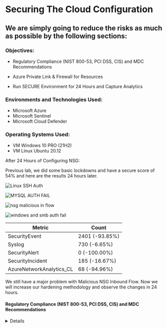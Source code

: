# Securing The Cloud Configuration

## We are simply going to reduce the risks as much as possible by the following sections: 

<div>

### Objectives: 

- Regulatory Compliance (NIST 800-53, PCI DSS, CIS) and MDC Recommendations

- Azure Private Link & Firewall for Resources

- Run SECURE Environment for 24 Hours and Capture Analytics

### Environments and Technologies Used:

- Microsoft Azure
- Microsoft Sentinel
- Microsoft Cloud Defender

### Operating Systems Used:

- VM Windows 10 PRO (21H2)
- VM Linux Ubuntu 20.12

After 24 Hours of Configuring NSG: 
<div>

Previous lab, we did some basic lockdowns and have a secure score of 54% and here are the results 24 hours later. 

![Linux SSH Auth](https://user-images.githubusercontent.com/109401839/235417071-d99a0c53-6d99-47f9-8203-e3a1bdd427f8.png)

![MYSQL AUTH FAIL](https://user-images.githubusercontent.com/109401839/235417072-245f83dc-53cd-455c-ab54-169674b0ab18.png)

![nsg malicious in flow](https://user-images.githubusercontent.com/109401839/235417074-0e59086f-2ad0-496d-bb43-5941d476b351.png)

![windows and smb auth fail](https://user-images.githubusercontent.com/109401839/235417075-4478e72e-1768-4b61-9e98-ab6317f5dec8.png)

| Metric                   | Count
| ------------------------ | -----
| SecurityEvent            | 2401 (-93.85%)
| Syslog                   | 730 (-6.65%)
| SecurityAlert            | 0 (-100.00%)
| SecurityIncident         | 185 (-16.67%)
| AzureNetworkAnalytics_CL | 68 (-94.96%)

We still have a major problem with  Malicious NSG Inbound Flow. Now we will increase our hardening methodology and observe the changes in 24 hours. 

#### Regulatory Compliance (NIST 800-53, PCI DSS, CIS) and MDC Recommendations 
<details close>

<div>

</summary>

Reminder: Check your Subscription’s Cost Analysis

### Actions and Observations<b>

- Overview Currently 

![vivaldi_ILnTZamtya](https://user-images.githubusercontent.com/109401839/235340696-8d247dcd-e45f-4e6c-ba90-a6f1d4257766.png)

Click on Recommendations. 
Ideally we want to get to 100%. 

![vivaldi_sKRdqBEO7l](https://user-images.githubusercontent.com/109401839/235340928-3ad8b009-b1e7-46cd-920c-1b168c094904.png)

Currently, I am at 54%, apply each remediation steps according to Azure and get your score up. 

I will start with the DDos Protection and I wont show everything. However, take your time with this and Azure redirects you to everything. 

![vivaldi_GYcRzsJZK3](https://user-images.githubusercontent.com/109401839/235341029-feb752ee-2793-4a72-b2d0-99c710a27413.png)

![vivaldi_bLyC34Yftz](https://user-images.githubusercontent.com/109401839/235341064-6f41ab48-2787-4e66-8cdf-c00ad7941996.png)

In the next lab, we will go over the important Recommendations to secure our environment. Another project will show case getting the score to near 100 or at 100%. The question I will pose for that project is, "Having a 100% secure lab the best security measure?".

Now, let enter the final phase of the Cloud SOC Projects. 

### Azure Private Link & Firewall for Resources
<details close>

<div>

</summary>

![image](https://user-images.githubusercontent.com/109401839/235408787-7acc45e8-904f-4bfb-b4ec-7c6668f4453f.png)

### Goals for this lab:

- Inspect MDC Regulatory Compliance (Available and Implemented)
- NIST 800-53 (Ref)
- We will Implement SC-7

1. Configure Azure Private Link and Firewall for your Azure Key Vault Instance.
> Ensure you use the same region and VNet the rest of your VMs are located. 

![vivaldi_9kA8hVnhML](https://user-images.githubusercontent.com/109401839/235410803-679cf671-0110-41fd-b8be-973f7ccfd1ef.png)

1a. In the Firewalls, we will disable public access. 
> Allow trusted Miscrosoft services to bypass this firewall. 

``` When you enable the Key Vault Firewall, you'll be given an option to 'Allow Trusted Microsoft Services to bypass this firewall.' The trusted services list does not cover every single Azure service. For example, Azure DevOps isn't on the trusted services list. This does not imply that services that do not appear on the trusted services list are not trusted or are insecure. The trusted services list encompasses services where Microsoft controls all of the code that runs on the service. Since users can write custom code in Azure services such as Azure DevOps, Microsoft does not provide the option to create a blanket approval for the service. Furthermore, just because a service appears on the trusted service list, doesn't mean it is allowed for all scenarios.```

1b. Configure Private EndPoint Connections

![vivaldi_llF7NrXeNU](https://user-images.githubusercontent.com/109401839/235411138-05197fc9-624a-468a-ab20-ad808c69a5ef.png)

![vivaldi_IrwcXIE1uZ](https://user-images.githubusercontent.com/109401839/235411183-457d39ff-35f8-4e5e-baab-49a837b68374.png)

![vivaldi_cJOoHn4kRF](https://user-images.githubusercontent.com/109401839/235411232-1548ec0e-7b55-45f7-9a47-b06e61d0faa8.png)

![vivaldi_Cn9neeLZKd](https://user-images.githubusercontent.com/109401839/235411264-b876bf35-6a51-42e7-886b-c13b8c518e10.png)

![vivaldi_vDj1nUhARA](https://user-images.githubusercontent.com/109401839/235411275-0b16cd2a-b161-4fd2-b1df-683bfbfae3cf.png)

	
2. Configure Azure Private Link and Firewall for your Azure Storage Account instance

2a. Disable Public Access and configure EndPoint, repeat the steps above. 

![vivaldi_PjlZ3MgRi4](https://user-images.githubusercontent.com/109401839/235411592-2bd15e1a-7cbc-4686-8953-9c54c496ea27.png)

2b. This is done on the network tab as well as the Settings -> configuration “Allow Blob public access → Disabled” as well

![image](https://user-images.githubusercontent.com/109401839/235411467-3ed9c0d9-5e93-4800-bcc5-2d38bbcbcc89.png)

> The DNS will assign a private IP Address and resources will resolve to this IP.

3. Observe Network Watcher Topology

![vivaldi_fQ3YVFUNu1](https://user-images.githubusercontent.com/109401839/235411888-fadc37ab-db2b-4d4c-bc26-80bc95713900.png)

4. Observe the Key Vault and Storage Account Private Endpoints

5. Login to “windows-vm” and check the IP addresses of your Key Vault and Storage Account instances.

5a. My keyvault address, ```https://akv-cyber-lab5.vault.azure.net/``` 

![mstsc_fxQfHckld4](https://user-images.githubusercontent.com/109401839/235413357-0963704d-9468-49ca-a17c-b45c80d13314.png)

We can see it is resolving to a private IP address which means out Endpoint is working! Not solely because of the IP address, but because it is resolving to a private IP address within out subnet range. 
If it was not working, we would have to troubleshoot.

Now, lets try this but on our own computers, not the virtual machines. 

![image](https://user-images.githubusercontent.com/109401839/235414783-fb98d0c3-2339-4f25-a017-7f6f53f927a1.png)

We can resolve it and it shows a public IP address but we do not have access to it. 

This is an important distinction because my home computer is not on the VNET that the keyvault is located on. 

5b. Storage account address, ```https://sacyberlab05.blob.core.windows.net/``` <- This comes from the Blob service. If you remember moments ago, this was turned off to disconnect access from the public web to our services. 

![Discord_Q2mMinCHmZ](https://user-images.githubusercontent.com/109401839/235414029-26c69c5d-3bfb-44e8-8c43-45e24714370d.png)

Lets try this on our non-azure computer:

![image](https://user-images.githubusercontent.com/109401839/235414638-2113a6d0-5bdf-476d-997f-430a5c876b21.png)

Now lets see if the Endpoint work by running this in the Azure computer: 

![image](https://user-images.githubusercontent.com/109401839/235414965-914e2cb5-1859-43ff-99f9-2ea46832f3ff.png)

6. Create NSG & Attach to subnet

> Once created (I named mine NSG-Subnet) , head to Virtual Networks -> Enter the VNet -> Subnets -> Select default -> Add NSG-Subnet to NSG. -> Save. 

6a. Network Watcher Topology

![vivaldi_JWUR0sOCLh](https://user-images.githubusercontent.com/109401839/235415688-c1a3b912-8271-4e87-8ffe-5b7c0c26002a.png)

7. We satisfied most of NIST 800-53: SC-7 [Boundary Protection] 

- Just from doing the steps above we increased out Secure Score from 54% to 75% ! 

![vivaldi_kFYxmPzqwK](https://user-images.githubusercontent.com/109401839/235415879-fe17a567-1987-4afa-ad16-b4da996d0303.png)

- Somethings does take a few moments in Azure to update. Check the Regulatory Compliance section of Defender for Cloud, here we can see the status of everything. 

![vivaldi_gPgHNLFsaR](https://user-images.githubusercontent.com/109401839/235416092-7e1021be-6600-4fa7-8b6f-b6fc62b36858.png)

- We know everything is working properly, so I would not worry too much for this. It will take a moment to update.  Now lets wait 24 hours to capture our statisitcs. 

### Troubleshooting Methods:

> They should be private addresses, indicating the resources have been probably integrated into private VNet.

> If you see a public IP address, either it’s not done propagating yet, or it’s not configured correctly.

> Possible causes for this are your resources and VM are actually in different Virtual Networks, or something is just not setup right.

> The good news is, you don’t need to fix this for the rest of the lab, we are just trying to lock down the environment. 

> However, if you want to fix it, you can try deleting the Private Endpoints/config and trying again.

### Run SECURE Environment for 24 Hours and Capture Analytics
<details close>

<div>

</summary>

<div>

After 24 Hours of Locking - Down Environment: 

| Metric                   | Count
| ------------------------ | -----
| SecurityEvent            | 0
| Syslog                   | 0
| SecurityAlert            | 0 
| SecurityIncident         | 0
| AzureNetworkAnalytics_CL | 0

<div>

Well, this series of projects in Microsoft Azure is finally at its conclusion.

Over time there will be updates and cleaning up. 

However, whoever is viewing this. 

I hope  you learned a lot because I have learned a lot. 

I started this project April 9th, 2023 and completed it May 1st, 2023.
Overall it took roughly two weeks to complete everything. 
Handling personal matters, took time away from this project.

Next project, which is optional, will be a Business Data Analysis project of project. 

Thank you.
